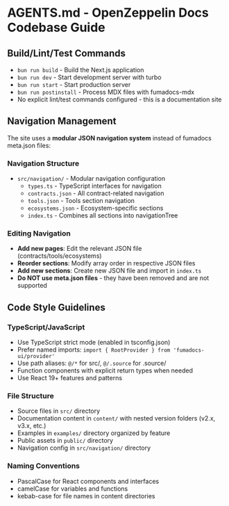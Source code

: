 # AGENTS.md - OpenZeppelin Docs Codebase Guide

## Build/Lint/Test Commands
- `bun run build` - Build the Next.js application
- `bun run dev` - Start development server with turbo
- `bun run start` - Start production server
- `bun run postinstall` - Process MDX files with fumadocs-mdx
- No explicit lint/test commands configured - this is a documentation site

## Navigation Management
The site uses a **modular JSON navigation system** instead of fumadocs meta.json files:

### Navigation Structure
- `src/navigation/` - Modular navigation configuration
  - `types.ts` - TypeScript interfaces for navigation
  - `contracts.json` - All contract-related navigation
  - `tools.json` - Tools section navigation
  - `ecosystems.json` - Ecosystem-specific sections
  - `index.ts` - Combines all sections into navigationTree

### Editing Navigation
- **Add new pages**: Edit the relevant JSON file (contracts/tools/ecosystems)
- **Reorder sections**: Modify array order in respective JSON files
- **Add new sections**: Create new JSON file and import in `index.ts`
- **Do NOT use meta.json files** - they have been removed and are not supported

## Code Style Guidelines

### TypeScript/JavaScript
- Use TypeScript strict mode (enabled in tsconfig.json)
- Prefer named imports: `import { RootProvider } from 'fumadocs-ui/provider'`
- Use path aliases: `@/*` for src/, `@/.source` for .source/
- Function components with explicit return types when needed
- Use React 19+ features and patterns

### File Structure
- Source files in `src/` directory
- Documentation content in `content/` with nested version folders (v2.x, v3.x, etc.)
- Examples in `examples/` directory organized by feature
- Public assets in `public/` directory
- Navigation config in `src/navigation/` directory

### Naming Conventions
- PascalCase for React components and interfaces
- camelCase for variables and functions
- kebab-case for file names in content directories

